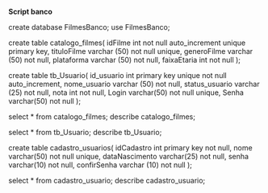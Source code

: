 **Script banco**

create database FilmesBanco;
use FilmesBanco;



create table catalogo_filmes(
idFilme int not null auto_increment unique primary key,
tituloFilme varchar (50) not null unique,
generoFilme varchar (50) not null, 
plataforma varchar (50) not null,
faixaEtaria int not null
);

create table tb_Usuario(
id_usuario int primary key unique not null auto_increment,
nome_usuario varchar (50) not null,
status_usuario varchar (25) not null,
nota int not null,
Login varchar(50) not null unique,
Senha varchar(50) not null
);

select * from catalogo_filmes;
describe catalogo_filmes;

select * from tb_Usuario;
describe tb_Usuario;

create table cadastro_usuarios(
idCadastro int primary key not null,
nome varchar(50) not null unique,
dataNascimento varchar(25) not null,
senha varchar(10) not null,
confirSenha varchar (10) not null
);

select * from cadastro_usuario;
describe cadastro_usuario;

